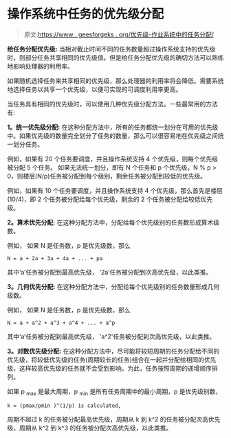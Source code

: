 # 操作系统中任务的优先级分配

> 原文:[https://www . geesforgeks . org/优先级-作业系统中的任务分配/](https://www.geeksforgeeks.org/priority-assignment-to-tasks-in-operating-system/)

**给任务分配优先级:**
当相对截止时间不同的任务数量超过操作系统支持的优先级时，则部分任务共享相同的优先级值。但是给任务分配优先级的确切方法可以熟练地影响处理器的利用率。

如果随机选择任务来共享相同的优先级，那么处理器的利用率将会降低。需要系统地选择任务以共享一个优先级，以便可实现的可调度利用率更高。

当任务具有相同的优先级时，可以使用几种优先级分配方法。一些最常用的方法有:

**1。统一优先级分配:**
在这种分配方法中，所有的任务都统一划分在可用的优先级中。如果优先级的数量完全划分了任务的数量，那么可以很容易地在优先级之间统一划分任务。

例如，如果有 20 个任务要调度，并且操作系统支持 4 个优先级，则每个优先级被分配 5 个任务。
如果无法统一划分，即有 N 个任务和 p 个优先级，N % p > 0，则楼层(N/p)任务被分配到每个级别，剩余任务被分配到较低的优先级。

例如，如果有 10 个任务要调度，并且操作系统支持 4 个优先级，那么首先是楼层(10/4)，即 2 个任务被分配给每个优先级，剩余的 2 个任务被分配给较低优先级。

**2。算术优先分配:**
在这种分配方法中，分配给每个优先级别的任务数形成算术级数。

例如，
如果 N 是任务数，p 是优先级数，那么

```
N = a + 2a + 3a + 4a + ... + pa 
```

其中‘a’任务被分配到最高优先级，
‘2a’任务被分配到次高优先级，以此类推。

**3。几何优先分配:**
在这种分配方法中，分配给每个优先级别的任务数量形成几何级数。

例如，
如果 N 是任务数，p 是优先级数，那么

```
N = a + a^2 + a^3 + a^4 + ... + a^p 
```

其中‘a’任务被分配到最高优先级，
'a^2'任务被分配到次高优先级，以此类推。

**3。对数优先级分配:**
在这种分配方法中，尽可能将较短周期的任务分配给不同的优先级，将较低优先级的任务(周期较长的任务)组合在一起并分配给相同的优先级，这样较高优先级的任务就不会受到影响。为此，任务按照周期的递增顺序排列。

如果 p <sub>max</sub> 是最大周期，p <sub>min</sub> 是所有任务周期中的最小周期，p 是优先级别数，

```
k = (pmax/pmin )^(1/p) is calculated, 
```

周期不超过 k 的任务被分配最高优先级，周期从 k 到 k^2 的任务被分配次高优先级，周期从 k^2 到 k^3 的任务被分配次高优先级，以此类推。